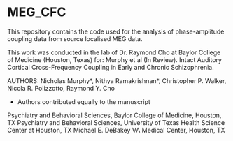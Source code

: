# MEG_CFC
This repository contains the code used for the analysis of phase-amplitude coupling data from source localised MEG data.

This work was conducted in the lab of Dr. Raymond Cho at Baylor College of Medicine (Houston, Texas) for:
Murphy et al (In Review). Intact Auditory Cortical Cross-Frequency Coupling in Early and Chronic Schizophrenia.

AUTHORS:
Nicholas Murphy*, Nithya Ramakrishnan*, Christopher P. Walker, Nicola R. Polizzotto, Raymond Y. Cho

* Authors contributed equally to the manuscript 

Psychiatry and Behavioral Sciences, Baylor College of Medicine, Houston, TX
Psychiatry and Behavioral Sciences, University of Texas Health Science Center at Houston, TX 
Michael E. DeBakey VA Medical Center, Houston, TX 

